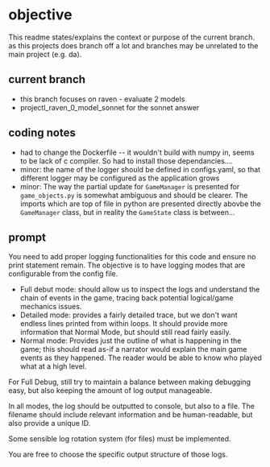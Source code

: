 # objective

This readme states/explains the context or purpose of the current branch. as this projects does branch off a lot and branches may be unrelated to the main project (e.g. da).

## current branch
- this branch focuses on raven - evaluate 2 models
- projectl_raven_0_model_sonnet for the sonnet answer

## coding notes
- had to change the Dockerfile -- it wouldn't build with numpy in, seems to be lack of c compiler. So had to install those dependancies....
- minor: the name of the logger should be defined in configs.yaml, so that different logger may be configured as the application grows
- minor: The way the partial update for `GameManager` is presented for `game_objects.py` is somewhat ambiguous and should be clearer. The imports which are top of file in python are presented directly abovbe the `GameManager` class, but in reality the `GameState` class is between...

## prompt

You need to add proper logging functionalities for this code and ensure no print statement remain.  The objective is to have logging modes that are configurable from the config file.

- Full debut mode: should allow us to inspect the logs and understand the chain of events in the game, tracing back potential logical/game mechanics issues.
- Detailed mode: provides a fairly detailed trace, but we don't want endless lines printed from within loops. It should provide more information that Normal Mode, but should still read fairly easily.
- Normal mode: Provides just the outline of what is happening in the game; this should read as-if a narrator would explain the main game events as they happened. The reader would be able to know who played what at a high level.

For Full Debug, still try to maintain a balance between making debugging easy, but also keeping the amount of log output manageable.

In all modes, the log should be outputted to console, but also to a file. The filename should include relevant information and be human-readable, but also provide a unique ID.

Some sensible log rotation system (for files) must be implemented.

You are free to choose the specific output structure of those logs.